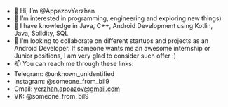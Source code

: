 - 👋 Hi, I’m @AppazovYerzhan
- 👀 I’m interested in programming, engineering and exploring new things)
- 🌱 I have knowledge in Java, C++, Android Development using Kotlin, Java, Solidity, SQL
- 💞️ I’m looking to collaborate on different startups and projects as an Android Developer. If someone wants me an awesome internship or Junior positions, I am very glad to consider such offer :)
- 📫 You can reach me through these links:
- Telegram: @unknown_unidentified
- Instagram: @someone_from_bil9
- Gmail: yerzhan.appazov@gmail.com
- VK: @someone_from_bil9
